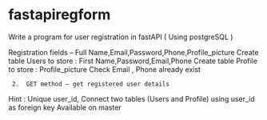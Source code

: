 # fastapiregform

Write a program for user registration in fastAPI ( Using postgreSQL )

Registration fields – Full Name,Email,Password,Phone,Profile_picture
Create table Users  to store :  First Name,Password,Email,Phone
Create table Profile to store  : Profile_picture
Check Email , Phone already exist

     2.  GET method – get registered user details

	
Hint : Unique user_id, Connect two tables (Users and Profile) using user_id as foreign key
Available on master
